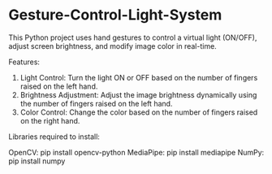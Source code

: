 # Gesture-Control-Light-System

This Python project uses hand gestures to control a virtual light (ON/OFF), adjust screen brightness, and modify image color in real-time.

Features:

1. Light Control: Turn the light ON or OFF based on the number of fingers raised on the left hand.
2. Brightness Adjustment: Adjust the image brightness dynamically using the number of fingers raised on the left hand.
3. Color Control: Change the color based on the number of fingers raised on the right hand.


Libraries required to install:

OpenCV: pip install opencv-python
MediaPipe: pip install mediapipe
NumPy: pip install numpy
